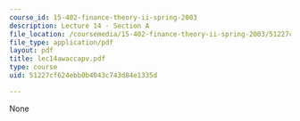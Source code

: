 ```yaml
---
course_id: 15-402-finance-theory-ii-spring-2003
description: Lecture 14 - Section A
file_location: /coursemedia/15-402-finance-theory-ii-spring-2003/51227cf624ebb0b4043c743d84e1335d_lec14awaccapv.pdf
file_type: application/pdf
layout: pdf
title: lec14awaccapv.pdf
type: course
uid: 51227cf624ebb0b4043c743d84e1335d

---
```

None